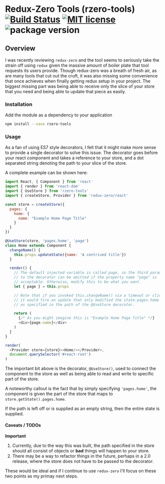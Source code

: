 # Redux-Zero Tools (rzero-tools) [![Build Status](https://travis-ci.org/nyteshade/rzero-tools.svg?branch=master)](https://travis-ci.org/nyteshade/rzero-tools) [![MIT license](https://img.shields.io/badge/License-MIT-blue.svg)](https://lbesson.mit-license.org/) ![package version](https://img.shields.io/badge/dynamic/json.svg?label=version&uri=https%3A%2F%2Fraw.githubusercontent.com%2Fnyteshade%2Frzero-tools%2Fmaster%2Fpackage.json&query=version&colorB=1d7ebe)

## Overview
I was recently reviewing `redux-zero` and the tool seems to seriously take the
strain off using `redux` given the massive amount of boiler plate that tool
requests its users provide.
Though redux-zero was a breath of fresh air, as are many tools that cut out the
cruft, it was also missing some convenience that once achieves when finally
getting redux setup in your project.
The biggest missing part was being able to receive only the slice of your store
that you need and being able to update that piece as easily.

### Installation
Add the module as a dependency to your application

```bash
npm install --save rzero-tools
```

### Usage
As a fan of using ES7 style decorators, I felt that it might make more sense
to provide a single decorator to solve this issue. The decorator goes before
your react component and takes a reference to your store, and a dot separated
string denoting the path to your slice of the store.

A complete example can be shown here:

```javascript
import React, { Component } from 'react'
import { render } from 'react-dom'
import { UseStore } from 'rzero-tools'
import { createStore, Provider } from 'redux-zero/react'

const store = createStore({
  pages: {
    home: {
      name: "Example Home Page Title"
    }
  }
})

@UseStore(store, 'pages.home', 'page')
class Home extends Component {
  changeName() {
    this.props.updateState({name: 'A contrived title'})
  }

  render() {
    // The default injected variable is called page, so the third parameter
    // to the decorator can be omitted if the property name "page" is
    // acceptable. Otherwise, modify this to be what you want.
    let { page } = this.props

    // Note that if you invoked this.changeName() via a timeout or click,
    // it would fire an update that only modified the state.pages.home object
    // as specified in the path of the @UseStore decorator.

    return (
      {/* As you might imagine this is "Example Home Page Title" */}
      <div>{page.name}</div>
    )
  }
}

render(
  <Provider store={store}><Home/></Provider>,
  document.querySelector('#react-root')
)
```

The important bit above is the decorator, `@UseStore()`, used to connect the
component to the store as well as being able to read and write to specific part
of the store.

A noteworthy callout is the fact that by simply specifying `'pages.home'`, the
component is given the part of the store that maps to
`store.getState().pages.home`.

If the path is left off or is supplied as an empty string, then the entire
state is supplied.

#### Caveats / TODOs
**Important**

 1. Currently, due to the way this was built, the path specified in the store should all consist of objects or **bad** things will happen to your store.
 2. There may be a way to refactor things in the future, perhaps in a 2.0 release, where the store does not have to be passed to the decorator.

These would be ideal and if I continue to use `redux-zero` I'll focus on these
two points as my primay next steps.

